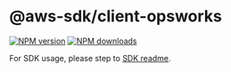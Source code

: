 # @aws-sdk/client-opsworks

[![NPM version](https://img.shields.io/npm/v/@aws-sdk/client-opsworks/rc.svg)](https://www.npmjs.com/package/@aws-sdk/client-opsworks)
[![NPM downloads](https://img.shields.io/npm/dm/@aws-sdk/client-opsworks.svg)](https://www.npmjs.com/package/@aws-sdk/client-opsworks)

For SDK usage, please step to [SDK readme](https://github.com/aws/aws-sdk-js-v3).
